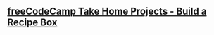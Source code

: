 ## [freeCodeCamp Take Home Projects - Build a Recipe Box](https://www.freecodecamp.org/learn/coding-interview-prep/take-home-projects/build-a-recipe-box)

